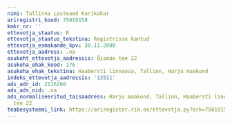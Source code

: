 ```yaml
---
nimi: Tallinna Lasteaed Karikakar
ariregistri_kood: 75019158
kmkr_nr: ''
ettevotja_staatus: R
ettevotja_staatus_tekstina: Registrisse kantud
ettevotja_esmakande_kpv: 30.11.2000
ettevotja_aadress: .na
asukoht_ettevotja_aadressis: Õismäe tee 22
asukoha_ehak_kood: 176
asukoha_ehak_tekstina: Haabersti linnaosa, Tallinn, Harju maakond
indeks_ettevotja_aadressis: '13511'
ads_adr_id: 2116260
ads_ads_oid: .na
ads_normaliseeritud_taisaadress: Harju maakond, Tallinn, Haabersti linnaosa, Õismäe
  tee 22
teabesysteemi_link: https://ariregister.rik.ee/ettevotja.py?ark=75019158&ref=rekvisiidid
---
```

